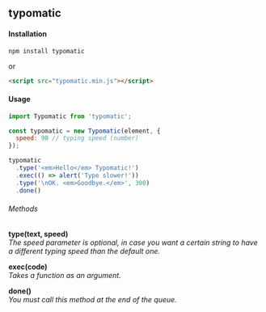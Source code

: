 ## typomatic

#### Installation

`npm install typomatic`<br/>

or

```html
<script src="typomatic.min.js"></script>
```

#### Usage

```javascript
import Typomatic from 'typomatic';

const typomatic = new Typomatic(element, {
  speed: 90 // typing speed (number)
});

typomatic
  .type('<em>Hello</em> Typomatic!')
  .exec(() => alert('Type slower!'))
  .type('\nOK. <em>Goodbye.</em>', 300)
  .done()
```

###### Methods

**type(text, speed)**<br/>
*The speed parameter is optional, in case you want a certain string to have a different typing speed than the default one.*

**exec(code)**<br/>
*Takes a function as an argument.*

**done()**<br/>
*You must call this method at the end of the queue.*

